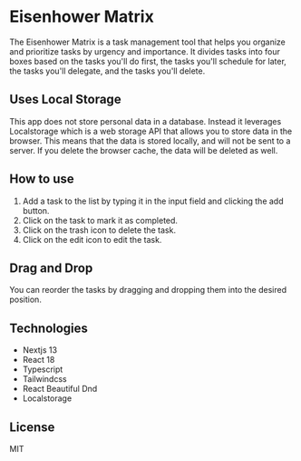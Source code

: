 # Eisenhower Matrix

The Eisenhower Matrix is a task management tool that helps you organize and prioritize tasks by urgency and importance. It divides tasks into four boxes based on the tasks you'll do first, the tasks you'll schedule for later, the tasks you'll delegate, and the tasks you'll delete.

## Uses Local Storage

This app does not store personal data in a database. Instead it leverages Localstorage which is a web storage API that allows you to store data in the browser. This means that the data is stored locally, and will not be sent to a server. If you delete the browser cache, the data will be deleted as well.

## How to use

1. Add a task to the list by typing it in the input field and clicking the add button.
2. Click on the task to mark it as completed.
3. Click on the trash icon to delete the task.
4. Click on the edit icon to edit the task.

## Drag and Drop

You can reorder the tasks by dragging and dropping them into the desired position.

## Technologies

- Nextjs 13
- React 18
- Typescript
- Tailwindcss
- React Beautiful Dnd
- Localstorage

## License

MIT

